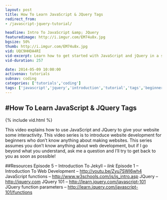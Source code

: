 ```yaml
---
layout: post
title: How To Learn JavaScript & JQuery Tags
redirect_from:
- /javascript-jquery-tutorial/

headline: Intro To JavaScript &amp; JQuery
featuredimage: http://i.imgur.com/EM74u8x.jpg
bgsize: 50%
thumb: http://i.imgur.com/EM74u8x.jpg
vid: UQC9HHDA4RI
vid-excerpt: Learn how to get started with JavaScript and jQuery in a simple and understandable video tutorial.
vid-duration: 257

date: 2014-05-09 10:00:00
activenav: tutorials
subnav: coding
categories: ['tutorials','coding']
tags: ['javascript','jquery','introduction','tutorial','tags','beginner','web design','web development']
---
```

#How To Learn JavaScript & JQuery Tags
---

{% include vid.html %}

This video explains how to use JavaScript and JQuery to give your website some interactivity. This video series is to introduce website development for beginners who don’t know anything about making websites. This series assumes you don’t know anything about web development, but if I go beyond what you understand, ask me a question and I’ll try to get back to you as soon as possible!

##Resources
Episode 5 – Introduction To Jekyll – *link*
Episode 1 – Introduction To Web Development – <http://youtu.be/Zyu7SWI6wh4>
JavaScript functions – <http://www.w3schools.com/js/js_intro.asp>
JQuery – <http://jquery.com>
JQuery 101 – <http://learn.jquery.com/javascript-101>
JQuery function parameters – <http://learn.jquery.com/javascript-101/functions>